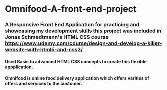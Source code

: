 # Omnifood-A-front-end-project

### A Responsive Front End Application for practicing and showcasing my development skills this project was included in Jonas Schmedtmann's HTML CSS course https://www.udemy.com/course/design-and-develop-a-killer-website-with-html5-and-css3/

#### Used Basic to advanced HTML CSS concepts to create this flexible appplication.
#### Omnifood is online food delivery application which offers varities of offers and services to the customer.
